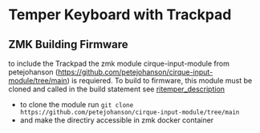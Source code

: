 # Temper Keyboard with Trackpad


## ZMK Building Firmware

to include the Trackpad  the zmk module cirque-input-module from petejohanson (https://github.com/petejohanson/cirque-input-module/tree/main) is requiered. To build to firmware, this module must be cloned and called in the build statement see [ritemper_description](../../../docu_keyboards/ritemper_splitkeyboard_with_trackpad_i2c_zmk/ritemper_description.md)

- to clone the module run `git clone https://github.com/petejohanson/cirque-input-module/tree/main` 
- and make the directiry accessible in zmk docker container